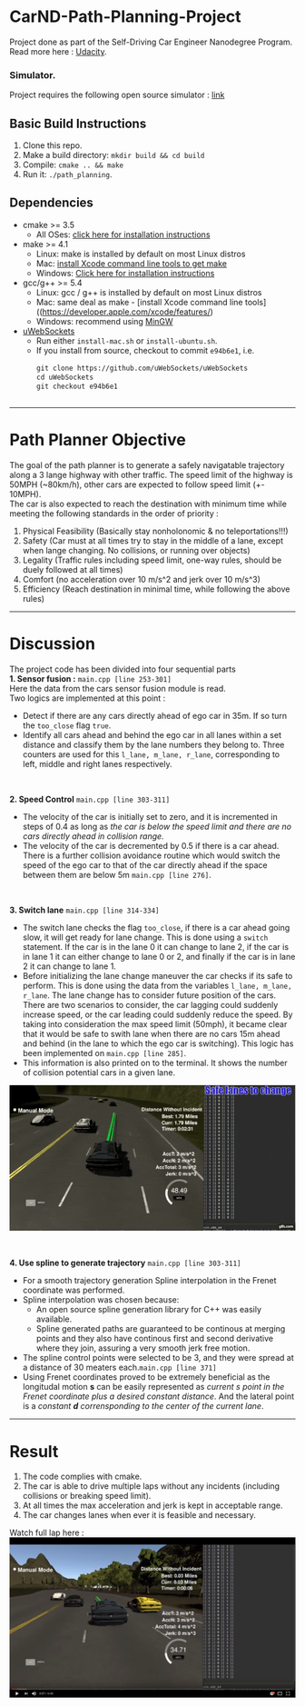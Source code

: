 # CarND-Path-Planning-Project
Project done as part of the Self-Driving Car Engineer Nanodegree Program.    
Read more here : [Udacity](https://www.udacity.com/course/self-driving-car-engineer-nanodegree--nd013).

### Simulator.
Project requires the following open source simulator : [link](https://github.com/udacity/self-driving-car-sim/releases/tag/T3_v1.2)

## Basic Build Instructions
1. Clone this repo.
2. Make a build directory: `mkdir build && cd build`
3. Compile: `cmake .. && make`
4. Run it: `./path_planning`.

## Dependencies

* cmake >= 3.5
  * All OSes: [click here for installation instructions](https://cmake.org/install/)
* make >= 4.1
  * Linux: make is installed by default on most Linux distros
  * Mac: [install Xcode command line tools to get make](https://developer.apple.com/xcode/features/)
  * Windows: [Click here for installation instructions](http://gnuwin32.sourceforge.net/packages/make.htm)
* gcc/g++ >= 5.4
  * Linux: gcc / g++ is installed by default on most Linux distros
  * Mac: same deal as make - [install Xcode command line tools]((https://developer.apple.com/xcode/features/)
  * Windows: recommend using [MinGW](http://www.mingw.org/)
* [uWebSockets](https://github.com/uWebSockets/uWebSockets)
  * Run either `install-mac.sh` or `install-ubuntu.sh`.
  * If you install from source, checkout to commit `e94b6e1`, i.e.
    ```
    git clone https://github.com/uWebSockets/uWebSockets 
    cd uWebSockets
    git checkout e94b6e1
 
---
# Path Planner Objective
The goal of the path planner is to generate a safely navigatable trajectory along a 3 lange highway with other traffic. The speed limit of the highway is 50MPH (~80km/h), other cars are expected to follow speed limit (+- 10MPH).    
The car is also expected to reach the destination with minimum time while meeting the following standards in the order of priority :   
1. Physical Feasibility (Basically stay nonholonomic & no teleportations!!!)    
2. Safety (Car must at all times try to stay in the middle of a lane, except when lange changing. No collisions, or running over objects)    
3. Legality (Traffic rules including speed limit, one-way rules, should be duely followed at all times)    
4. Comfort (no acceleration over 10 m/s^2 and jerk over 10 m/s^3)   
5. Efficiency (Reach destination in minimal time, while following the above rules)      

---
# Discussion
The project code has been divided into four sequential parts   
<b>1. Sensor fusion :</b> `main.cpp [line 253-301]`    
Here the data from the cars sensor fusion module is read.   
Two logics are implemented at this point :
 * Detect if there are any cars directly ahead of ego car in 35m. If so turn the `too_close` flag `true`.    
 * Identify all cars ahead and behind the ego car in all lanes within a set distance and classify them by the lane numbers they belong to. Three counters are used for this `l_lane, m_lane, r_lane`, corresponding to left, middle and right lanes respectively.     
 
<br/>

<b>2. Speed Control</b> `main.cpp [line 303-311]`    
 * The velocity of the car is initially set to zero, and it is incremented in steps of 0.4 as long as <i>the car is below the
 speed limit and there are no cars directly ahead in collision range.</i>   
 * The velocity of the car is decremented by 0.5 if there is a car ahead. There is a further collision avoidance routine which would switch the speed of the ego car to that of the car directly ahead if the space between them are below 5m `main.cpp [line 276]`.          
 
<br/>  

<b>3. Switch lane</b> `main.cpp [line 314-334]`     
 * The switch lane checks the flag `too_close`, if there is a car ahead going slow, it will get ready for lane change. This is done using a `switch` statement. If the car is in the lane 0 it can change to lane 2, if the car is in lane 1 it can either change to lane 0 or 2, and finally if the car is in lane 2 it can change to lane 1.    
 * Before initializing the lane change maneuver the car checks if its safe to perform. This is done using the data from the variables `l_lane, m_lane, r_lane`. The lane change has to consider future position of the cars. There are two scenarios to consider, the car lagging could suddenly increase speed, or the car leading could suddenly reduce the speed. By taking into consideration the max speed limit (50mph), it became clear that it would be safe to swith lane when there are no cars 15m ahead and behind (in the lane to which the ego car is switching). This logic has been implemented on `main.cpp [line 285]`.   
 * This information is also printed on to the terminal. It shows the number of collision potential cars in a given lane.     
 
![lane change](https://github.com/askmuhsin/path-planning/blob/master/images/lane_change.gif)     

<br/>    

<b>4. Use spline to generate trajectory</b> `main.cpp [line 303-311]`    
 * For a smooth trajectory generation Spline interpolation in the Frenet coordinate was performed.
 * Spline interpolation was chosen because:
   * An open source spline generation library for C++ was easily available.
   * Spline generated paths are guaranteed to be continous at merging points and they also have continous first and second derivative where they join, assuring a very smooth jerk free motion.
 * The spline control points were selected to be 3, and they were spread at a distance of 30 meaters each.`main.cpp [line 371]`
 * Using Frenet coordinates proved to be extremely beneficial as the longitudal motion <b>s</b> can be easily represented as <i>current s point in the Frenet coordinate plus a desired constant distance</i>. And the lateral point is a <i>constant <b>d</b> corrensponding to the center of the current lane</i>.
 
---
# Result
1. The code complies with cmake.   
2. The car is able to drive multiple laps without any incidents (including collisions or breaking speed limit).   
3. At all times the max acceleration and jerk is kept in acceptable range.   
4. The car changes lanes when ever it is feasible and necessary.   

Watch full lap here :    
[![path_planner_image](https://github.com/askmuhsin/path-planning/blob/master/images/thumbnail.png)](https://www.youtube.com/watch?v=E69RmCp4i3Y "Path planner")
